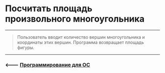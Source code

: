 # Посчитать площадь произвольного многоугольника

***
> Пользователь вводит количество вершин многоугольника и координаты этих вершин. Программа возвращает площадь фигуры.
***

### <--- [Программирование для ОС](https://github.com/comradeGoose/OS_Programming)
